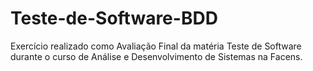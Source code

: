 # Teste-de-Software-BDD
Exercício realizado como Avaliação Final da matéria Teste de Software durante o curso de Análise e Desenvolvimento de Sistemas na Facens.
